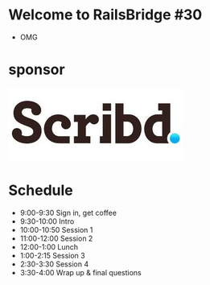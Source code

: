 

<!SLIDE bullets incremental>
# Welcome to RailsBridge #30
* OMG


<!SLIDE bullets>
# sponsor
![Scribd](scribd.jpeg)

<!SLIDE bullets>
# Schedule
* 9:00-9:30 Sign in, get coffee
* 9:30-10:00 Intro
* 10:00-10:50 Session 1
* 11:00-12:00 Session 2
* 12:00-1:00 Lunch
* 1:00-2:15 Session 3
* 2:30-3:30 Session 4
* 3:30-4:00 Wrap up & final questions
